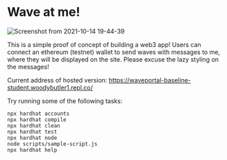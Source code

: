 # Wave at me!

![Screenshot from 2021-10-14 19-44-39](https://user-images.githubusercontent.com/8715080/137426835-c560c695-47da-47cf-95d6-a850ef2d6722.png)

This is a simple proof of concept of building a web3 app!
Users can connect an ethereum (testnet) wallet to send waves with messages to me, where they will be displayed on the site.
Please excuse the lazy styling on the messages!

Current address of hosted version: https://waveportal-baseline-student.woodybutler1.repl.co/

Try running some of the following tasks:

```shell
npx hardhat accounts
npx hardhat compile
npx hardhat clean
npx hardhat test
npx hardhat node
node scripts/sample-script.js
npx hardhat help
```
